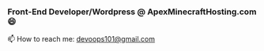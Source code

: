 ### Front-End Developer/Wordpress @ ApexMinecraftHosting.com 😄
📫 How to reach me: devoops101@gmail.com
<!--
**Sparlix/Sparlix** is a ✨ _special_ ✨ repository because its `README.md` (this file) appears on your GitHub profile.

